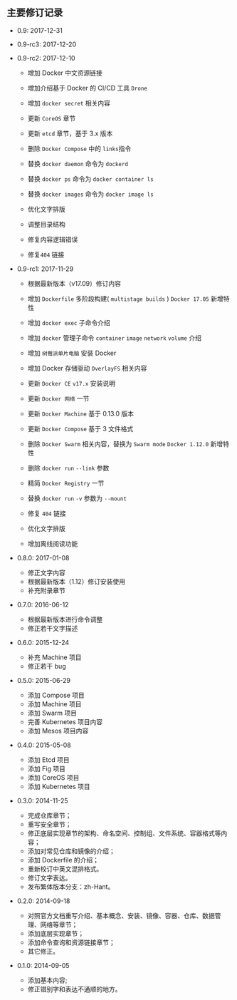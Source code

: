 ## 主要修订记录

* 0.9: 2017-12-31

* 0.9-rc3: 2017-12-20

* 0.9-rc2: 2017-12-10

  * 增加 Docker 中文资源链接
  * 增加介绍基于 Docker 的 CI/CD 工具 `Drone`
  * 增加 `docker secret` 相关内容

  * 更新 `CoreOS` 章节
  * 更新 `etcd` 章节，基于 3.x 版本

  * 删除 `Docker Compose` 中的 `links`指令

  * 替换 `docker daemon` 命令为 `dockerd`
  * 替换 `docker ps` 命令为 `docker container ls`
  * 替换 `docker images` 命令为 `docker image ls`

  * 优化文字排版
  * 调整目录结构
  * 修复内容逻辑错误
  * 修复`404` 链接

* 0.9-rc1: 2017-11-29

  * 根据最新版本（v17.09）修订内容

  * 增加 `Dockerfile` 多阶段构建( `multistage builds` ) `Docker 17.05` 新增特性
  * 增加 `docker exec` 子命令介绍
  * 增加 `docker` 管理子命令 `container` `image` `network` `volume` 介绍
  * 增加 `树莓派单片电脑` 安装 Docker
  * 增加 Docker 存储驱动 `OverlayFS` 相关内容

  * 更新 `Docker CE` `v17.x` 安装说明
  * 更新 `Docker 网络` 一节
  * 更新 `Docker Machine` 基于 0.13.0 版本
  * 更新 `Docker Compose` 基于 3 文件格式

  * 删除 `Docker Swarm` 相关内容，替换为 `Swarm mode` `Docker 1.12.0` 新增特性
  * 删除 `docker run` `--link` 参数

  * 精简 `Docker Registry` 一节

  * 替换 `docker run` `-v` 参数为 `--mount`

  * 修复 `404` 链接
  * 优化文字排版
  * 增加离线阅读功能

* 0.8.0: 2017-01-08

  * 修正文字内容
  * 根据最新版本（1.12）修订安装使用
  * 补充附录章节

* 0.7.0: 2016-06-12

  * 根据最新版本进行命令调整
  * 修正若干文字描述

* 0.6.0: 2015-12-24

  * 补充 Machine 项目
  * 修正若干 bug

* 0.5.0: 2015-06-29

  * 添加 Compose 项目
  * 添加 Machine 项目
  * 添加 Swarm 项目
  * 完善 Kubernetes 项目内容
  * 添加 Mesos 项目内容

* 0.4.0: 2015-05-08

  * 添加 Etcd 项目
  * 添加 Fig 项目
  * 添加 CoreOS 项目
  * 添加 Kubernetes 项目

* 0.3.0: 2014-11-25

  * 完成仓库章节；
  * 重写安全章节；
  * 修正底层实现章节的架构、命名空间、控制组、文件系统、容器格式等内容；
  * 添加对常见仓库和镜像的介绍；
  * 添加 Dockerfile 的介绍；
  * 重新校订中英文混排格式。
  * 修订文字表达。
  * 发布繁体版本分支：zh-Hant。

* 0.2.0: 2014-09-18

  * 对照官方文档重写介绍、基本概念、安装、镜像、容器、仓库、数据管理、网络等章节；
  * 添加底层实现章节；
  * 添加命令查询和资源链接章节；
  * 其它修正。

* 0.1.0: 2014-09-05

  * 添加基本内容;
  * 修正错别字和表达不通顺的地方。
